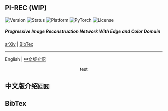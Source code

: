 PI-REC     (WIP)
------------------------------------------------------------------------------------------------------
<p align="left">
		<img src="https://img.shields.io/badge/version-0.1-brightgreen.svg?style=flat-square"
			 alt="Version">
		<img src="https://img.shields.io/badge/status-Release-gold.svg?style=flat-square"
			 alt="Status">
		<img src="https://img.shields.io/badge/platform-win | linux-lightgrey.svg?style=flat-square"
			 alt="Platform">
		<img src="https://img.shields.io/badge/PyTorch version-1.0-blue.svg?style=flat-square"
			 alt="PyTorch">
		<img src="https://img.shields.io/badge/License-CC BY·NC 4.0-green.svg?style=flat-square"
			 alt="License">
</p>

##### Progressive Image Reconstruction Network With Edge and Color Domain     

[arXiv]() | [BibTex](#citation)

-----
 
English | [中文版介绍](#jump_zh)

<center>test</center>


<span id="jump_zh">中文版介绍🇨🇳 </span>
-----
<span id="citation"> BibTex </span>
-----

